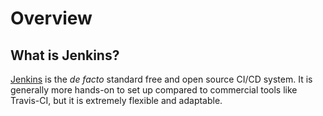 # Overview

## What is Jenkins?
[Jenkins](https://jenkins.io/) is the _de facto_ standard free and open source CI/CD system. It is generally more hands-on to set up compared to commercial tools like Travis-CI, but it is extremely flexible and adaptable.
